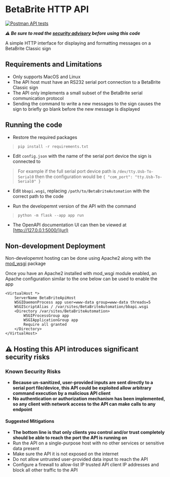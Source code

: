 # BetaBrite HTTP API

[![Postman API tests](https://github.com/mjaksn/BetaBriteAutomation/actions/workflows/postman.yml/badge.svg)](https://github.com/mjaksn/BetaBriteHTTP/actions/workflows/postman.yml)

***⚠ Be sure to read the [security advisory](https://github.com/mjaksn/BetaBriteAPI#-hosting-this-api-introduces-significant-security-risks-) before using this code***

A simple HTTP interface for displaying and formatting messages on a BetaBrite Classic sign

## Requirements and Limitations

- Only supports MacOS and Linux
- The API host must have an RS232 serial port connection to a BetaBrite Classic sign
- The API only implements a small subset of the BetaBrite serial communication protocol
- Sending the command to write a new messages to the sign causes the sign to briefly go blank before the new message is displayed

## Running the code

- Restore the required packages

> `pip install -r requirements.txt`

- Edit `config.json` with the name of the serial port device the sign is connected to

> For example if the full serial port device path is `/dev/tty.Usb-To-Serial0` then the configuration would be 
> `{
>   "com_port": "tty.Usb-To-Serial0"
> }`

- Edit `bbapi.wsgi`, replacing `/path/to/BetaBriteAutomation` with the correct path to the code

- Run the developemnt version of the API with the command 

> `python -m flask --app app run`

- The OpenAPI documentation UI can then be viewed at [http://127.0.0.1:5000/](url)

## Non-development Deployment

Non-developemnt hosting can be done using Apache2 along with the [mod_wsgi](https://github.com/GrahamDumpleton/mod_wsgi) package

Once you have an Apache2 installed with mod_wsgi module enabled, an Apache configuration similar to the one below can be used to enable the app

```
<VirtualHost *>
    ServerName BetaBriteApiHost
    WSGIDaemonProcess app user=www-data group=www-data threads=5
    WSGIScriptAlias / /var/sites/BetaBriteAutomation/bbapi.wsgi
    <Directory /var/sites/BetaBriteAutomation>
        WSGIProcessGroup app
        WSGIApplicationGroup app
        Require all granted
    </Directory>
</VirtualHost>
```

## ⚠ Hosting this API introduces significant security risks
   
### Known Security Risks
- **Because un-sanitized, user-provided inputs are sent directly to a serial port file/device, this API could be exploited allow arbitrary command execution by a malicious API client**
- **No authentication or authorization mechanism has been implemented, so any client with network access to the API can make calls to any endpoint**

#### Suggested Mitigations

- **The bottom line is that only clients you control and/or trust completely should be able to reach the port the API is running on**
- Run the API on a single-purpose host with no other services or sensitive data present 
- Make sure the API it is not exposed on the internet
- Do not allow untrusted user-provided data input to reach the API 
- Configure a firewall to allow-list IP trusted API client IP addresses and block all other traffic to the API

